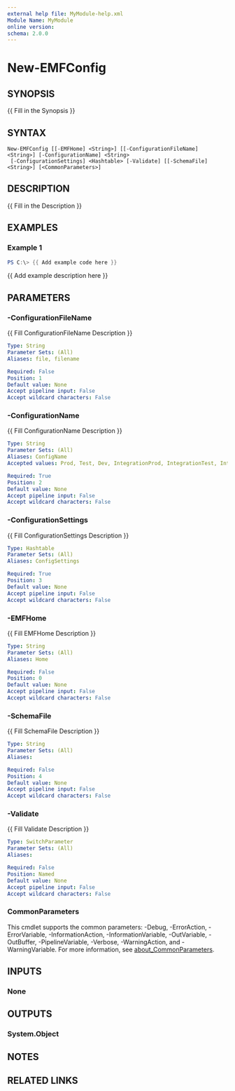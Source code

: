 ```yaml
---
external help file: MyModule-help.xml
Module Name: MyModule
online version:
schema: 2.0.0
---
```


# New-EMFConfig

## SYNOPSIS
{{ Fill in the Synopsis }}

## SYNTAX

```
New-EMFConfig [[-EMFHome] <String>] [[-ConfigurationFileName] <String>] [-ConfigurationName] <String>
 [-ConfigurationSettings] <Hashtable> [-Validate] [[-SchemaFile] <String>] [<CommonParameters>]
```

## DESCRIPTION
{{ Fill in the Description }}

## EXAMPLES

### Example 1
```powershell
PS C:\> {{ Add example code here }}
```

{{ Add example description here }}

## PARAMETERS

### -ConfigurationFileName
{{ Fill ConfigurationFileName Description }}

```yaml
Type: String
Parameter Sets: (All)
Aliases: file, filename

Required: False
Position: 1
Default value: None
Accept pipeline input: False
Accept wildcard characters: False
```

### -ConfigurationName
{{ Fill ConfigurationName Description }}

```yaml
Type: String
Parameter Sets: (All)
Aliases: ConfigName
Accepted values: Prod, Test, Dev, IntegrationProd, IntegrationTest, IntegrationDev

Required: True
Position: 2
Default value: None
Accept pipeline input: False
Accept wildcard characters: False
```

### -ConfigurationSettings
{{ Fill ConfigurationSettings Description }}

```yaml
Type: Hashtable
Parameter Sets: (All)
Aliases: ConfigSettings

Required: True
Position: 3
Default value: None
Accept pipeline input: False
Accept wildcard characters: False
```

### -EMFHome
{{ Fill EMFHome Description }}

```yaml
Type: String
Parameter Sets: (All)
Aliases: Home

Required: False
Position: 0
Default value: None
Accept pipeline input: False
Accept wildcard characters: False
```

### -SchemaFile
{{ Fill SchemaFile Description }}

```yaml
Type: String
Parameter Sets: (All)
Aliases:

Required: False
Position: 4
Default value: None
Accept pipeline input: False
Accept wildcard characters: False
```

### -Validate
{{ Fill Validate Description }}

```yaml
Type: SwitchParameter
Parameter Sets: (All)
Aliases:

Required: False
Position: Named
Default value: None
Accept pipeline input: False
Accept wildcard characters: False
```

### CommonParameters
This cmdlet supports the common parameters: -Debug, -ErrorAction, -ErrorVariable, -InformationAction, -InformationVariable, -OutVariable, -OutBuffer, -PipelineVariable, -Verbose, -WarningAction, and -WarningVariable. For more information, see [about_CommonParameters](http://go.microsoft.com/fwlink/?LinkID=113216).

## INPUTS

### None
## OUTPUTS

### System.Object
## NOTES

## RELATED LINKS
